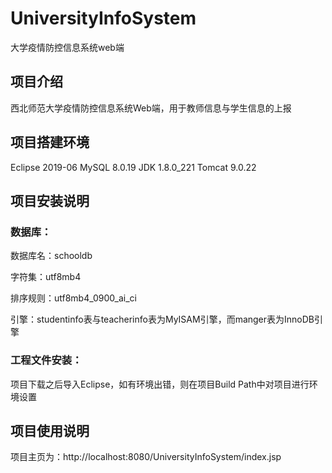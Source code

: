 # UniversityInfoSystem
大学疫情防控信息系统web端

## 项目介绍
西北师范大学疫情防控信息系统Web端，用于教师信息与学生信息的上报

## 项目搭建环境
Eclipse 2019-06
MySQL 8.0.19
JDK 1.8.0_221
Tomcat 9.0.22

## 项目安装说明

### 数据库：

数据库名：schooldb

字符集：utf8mb4

排序规则：utf8mb4_0900_ai_ci

引擎：studentinfo表与teacherinfo表为MyISAM引擎，而manger表为InnoDB引擎

### 工程文件安装：

项目下载之后导入Eclipse，如有环境出错，则在项目Build Path中对项目进行环境设置

## 项目使用说明

项目主页为：http://localhost:8080/UniversityInfoSystem/index.jsp

